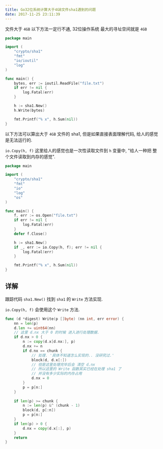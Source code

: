 ```yaml
---
title: Go32位系统计算大于4GB文件sha1遇到的问题
date: 2017-11-25 23:11:39
---
```



文件大于 `4GB` 以下方法一定行不通, 32位操作系统 最大的寻址空间就是 `4GB`

```go
package main

import (
	"crypto/sha1"
	"fmt"
	"io/ioutil"
	"log"
)

func main() {
	bytes, err := ioutil.ReadFile("file.txt")
	if err != nil {
		log.Fatal(err)
	}

	h := sha1.New()
	h.Write(bytes)

	fmt.Printf("% x", h.Sum(nil))
}
```

以下方法可以算出大于 `4GB` 文件的 sha1, 但是如果直接表面理解代码, 给人的感觉是无法运行的.

`io.Copy(h, f)` 这里给人的感觉也是一次性读取文件到 `h` 变量中, "给人一种把 整个文件读取到内存的感觉". 

```go
package main

import (
	"crypto/sha1"
	"fmt"
	"io"
	"log"
	"os"
)

func main() {
	f, err := os.Open("file.txt")
	if err != nil {
		log.Fatal(err)
	}
	defer f.Close()

	h := sha1.New()
	if _, err := io.Copy(h, f); err != nil {
		log.Fatal(err)
	}

	fmt.Printf("% x", h.Sum(nil))
}
```


## 详解

跟踪代码 `sha1.New()` 找到  `sha1` 的 `Write` 方法实现.

`io.Copy(h, f)` 会使用这个  `Write` 方法.

```go
func (d *digest) Write(p []byte) (nn int, err error) {
	nn = len(p)
    d.len += uint64(nn)
    // 这里 d.nx 大于 0 的时候 进入进行处理数据.
	if d.nx > 0 {
		n := copy(d.x[d.nx:], p)
		d.nx += n
		if d.nx == chunk {
            // 处理. '具体不知道怎么实现的.. 没研究过.'
            block(d, d.x[:])
            // 但是这里处理完毕后会 清空 d.nx
            // 所以这里的 Write 函数其实已经在处理 sha1 了 
            // 并没有多少实际的内存占用
			d.nx = 0
		}
		p = p[n:]
    }
    
	if len(p) >= chunk {
		n := len(p) &^ (chunk - 1)
		block(d, p[:n])
		p = p[n:]
	}
	if len(p) > 0 {
		d.nx = copy(d.x[:], p)
	}
	return
}
```


